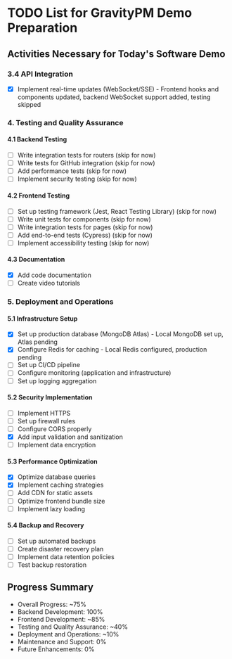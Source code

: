 # TODO List for GravityPM Demo Preparation

## Activities Necessary for Today's Software Demo

### 3.4 API Integration
- [x] Implement real-time updates (WebSocket/SSE) - Frontend hooks and components updated, backend WebSocket support added, testing skipped

### 4. Testing and Quality Assurance
#### 4.1 Backend Testing
- [ ] Write integration tests for routers (skip for now)
- [ ] Write tests for GitHub integration (skip for now)
- [ ] Add performance tests (skip for now)
- [ ] Implement security testing (skip for now)

#### 4.2 Frontend Testing
- [ ] Set up testing framework (Jest, React Testing Library) (skip for now)
- [ ] Write unit tests for components (skip for now)
- [ ] Write integration tests for pages (skip for now)
- [ ] Add end-to-end tests (Cypress) (skip for now)
- [ ] Implement accessibility testing (skip for now)

#### 4.3 Documentation
- [x] Add code documentation
- [ ] Create video tutorials

### 5. Deployment and Operations
#### 5.1 Infrastructure Setup
- [x] Set up production database (MongoDB Atlas) - Local MongoDB set up, Atlas pending
- [x] Configure Redis for caching - Local Redis configured, production pending
- [ ] Set up CI/CD pipeline
- [ ] Configure monitoring (application and infrastructure)
- [ ] Set up logging aggregation

#### 5.2 Security Implementation
- [ ] Implement HTTPS
- [ ] Set up firewall rules
- [ ] Configure CORS properly
- [x] Add input validation and sanitization
- [ ] Implement data encryption

#### 5.3 Performance Optimization
- [x] Optimize database queries
- [x] Implement caching strategies
- [ ] Add CDN for static assets
- [ ] Optimize frontend bundle size
- [ ] Implement lazy loading

#### 5.4 Backup and Recovery
- [ ] Set up automated backups
- [ ] Create disaster recovery plan
- [ ] Implement data retention policies
- [ ] Test backup restoration

## Progress Summary
- Overall Progress: ~75%
- Backend Development: 100%
- Frontend Development: ~85%
- Testing and Quality Assurance: ~40%
- Deployment and Operations: ~10%
- Maintenance and Support: 0%
- Future Enhancements: 0%
